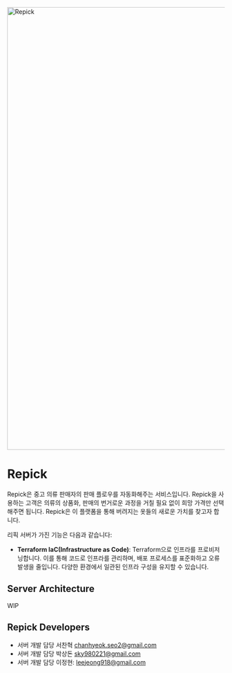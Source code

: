 <img alt="Repick" src="https://github.com/user-attachments/assets/c3e3bcaa-4a04-4c14-bc4a-6959ba74feb3" width="1024px">

# Repick

Repick은 중고 의류 판매자의 판매 플로우를 자동화해주는 서비스입니다. Repick을 사용하는 고객은 의류의 상품화, 판매의 번거로운 과정을 거칠 필요 없이 희망 가격만 선택해주면 됩니다. Repick은 이 플랫폼을 통해 버려지는 옷들의 새로운 가치를 찾고자 합니다.

리픽 서버가 가진 기능은 다음과 같습니다:
- **Terraform IaC(Infrastructure as Code)**: Terraform으로 인프라를 프로비저닝합니다. 이를 통해 코드로 인프라를 관리하며, 배포 프로세스를 표준화하고 오류 발생을 줄입니다. 다양한 환경에서 일관된 인프라 구성을 유지할 수 있습니다.
<!-- 여기에 개발한 기능들 적어주세요!! -->

## Server Architecture

WIP

## Repick Developers
- 서버 개발 담당 서찬혁  chanhyeok.seo2@gmail.com
- 서버 개발 담당 박상돈  sky980221@gmail.com
- 서버 개발 담당 이정현: leejeong918@gmail.com

<!-- 추가 섹션 작성해주세요!! -->
